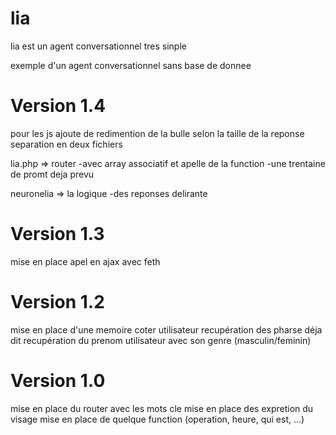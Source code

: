 # lia
lia est un agent conversationnel tres sinple

exemple d'un agent conversationnel sans base de donnee

 # Version 1.4

pour les js ajoute de redimention de la bulle selon la taille de la reponse
separation en deux fichiers 

lia.php => router 
  -avec array associatif et apelle de la function
  -une trentaine de promt deja prevu
  
neuronelia => la logique 
  -des reponses delirante

# Version 1.3

mise en place apel en ajax avec feth

# Version 1.2

mise en place d'une memoire coter utilisateur
recupération des pharse déja dit 
recupération du prenom utilisateur avec son genre (masculin/feminin)

# Version 1.0

mise en place du router avec les mots cle
mise en place des expretion du visage
mise en place de quelque function (operation, heure, qui est, ...)

